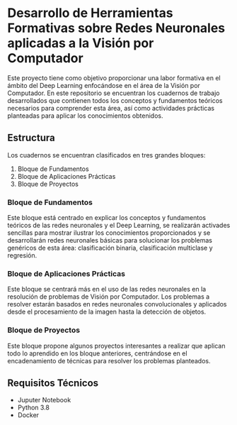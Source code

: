 # Desarrollo de Herramientas Formativas sobre Redes Neuronales aplicadas a la Visión por Computador

Este proyecto tiene como objetivo proporcionar una labor formativa en el ámbito del Deep Learning enfocándose
en el área de la Visión por Computador. En este repositorio se encuentran los cuadernos de trabajo desarrollados
que contienen todos los conceptos y fundamentos teóricos necesarios para comprender esta área, así como actividades
prácticas planteadas para aplicar los conocimientos obtenidos.

## Estructura
Los cuadernos se encuentran clasificados en tres grandes bloques:
1. Bloque de Fundamentos
2. Bloque de Aplicaciones Prácticas
3. Bloque de Proyectos

### Bloque de Fundamentos
Este bloque está centrado en explicar los conceptos y fundamentos teóricos de las redes neuronales y el Deep Learning,
se realizarán activades sencillas para mostrar ilustrar los conocimientos proporcionados y se desarrollarán redes
neuronales básicas para solucionar los problemas genéricos de esta área: clasificación binaria, clasificación multiclase
y regresión.

### Bloque de Aplicaciones Prácticas
Este bloque se centrará más en el uso de las redes neuronales en la resolución de problemas de Visión por Computador. Los
problemas a resolver estarán basados en redes neuronales convolucionales y aplicados desde el procesamiento de la imagen
hasta la detección de objetos.

### Bloque de Proyectos
Este bloque propone algunos proyectos interesantes a realizar que aplican todo lo aprendido en los bloque anteriores,
centrándose en el encadenamiento de técnicas para resolver los problemas planteados.

## Requisitos Técnicos
- Juputer Notebook
- Python 3.8
- Docker
